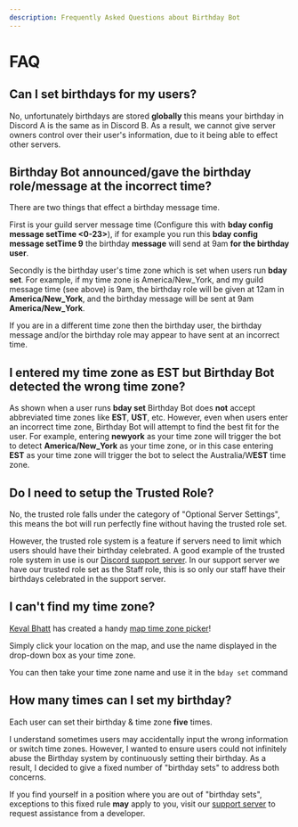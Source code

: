 ```yaml
---
description: Frequently Asked Questions about Birthday Bot
---
```


# FAQ

## Can I set birthdays for my users?

No, unfortunately birthdays are stored **globally** this means your birthday in Discord A is the same as in Discord B. As a result, we cannot give server owners control over their user's information, due to it being able to effect other servers.

## Birthday Bot announced/gave the birthday role/message at the incorrect time?

There are two things that effect a birthday message time. 

First is your guild server message time \(Configure this with **bday config message setTime &lt;0-23&gt;**\), if for example you run this **bday config message setTime 9** the birthday **message** will send at 9am **for the birthday user**. 

Secondly is the birthday user's time zone which is set when users run **bday set**. For example, if my time zone is America/New\_York, and my guild message time \(see above\) is 9am, the birthday role will be given at 12am in **America/New\_York**, and the birthday message will be sent at 9am **America/New\_York**.

If you are in a different time zone then the birthday user, the birthday message and/or the birthday role may appear to have sent at an incorrect time.

## I entered my time zone as EST but Birthday Bot detected the wrong time zone?

As shown when a user runs **bday set** Birthday Bot does **not**  accept abbreviated time zones like **EST**, **UST**, etc. However, even when users enter an incorrect time zone, Birthday Bot will attempt to find the best fit for the user. For example, entering **newyork** as your time zone will trigger the bot to detect **America/New\_York** as your time zone, or in this case entering **EST** as your time zone will trigger the bot to select the Australia/W**EST** time zone.

## Do I need to setup the Trusted Role?

No, the trusted role falls under the category of "Optional Server Settings", this means the bot will run perfectly fine without having the trusted role set.

However, the trusted role system is a feature if servers need to limit which users should have their birthday celebrated. A good example of the trusted role system in use is our [Discord support server](https://discord.gg/9gUQFtz). In our support server we have our trusted role set as the Staff role, this is so only our staff have their birthdays celebrated in the support server.

## I can't find my time zone?

[Keval Bhatt](https://github.com/kevalbhatt) has created a handy [map time zone picker](http://kevalbhatt.github.io/timezone-picker/)!

Simply click your location on the map, and use the name displayed in the drop-down box as your time zone.

You can then take your time zone name and use it in the `bday set` command

## How many times can I set my birthday?

Each user can set their birthday & time zone **five** times.

I understand sometimes users may accidentally input the wrong information or switch time zones. However, I wanted to ensure users could not infinitely abuse the Birthday system by continuously setting their birthday. As a result, I decided to give a fixed number of "birthday sets" to address both concerns. 

If you find yourself in a position where you are out of "birthday sets", exceptions to this fixed rule **may** apply to you, visit our [support server](https://discord.com/invite/9gUQFtz) to request assistance from a developer.

